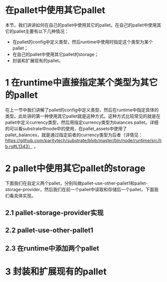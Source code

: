 # 在pallet中使用其它pallet

本节，我们讲讲如何在自己的pallet中使用其它的pallet。在自己的pallet中使用其它的pallet主要有以下几种情况：
* 在pallet的config中定义类型，然后runtime中使用时指定这个类型为某个pallet；
* 在自己的pallet中使用其它pallet的storage；
* 封装和扩展现有的pallet。

# 1 在runtime中直接指定某个类型为其它的pallet
在上一节中我们讲解了pallet的config中定义类型，然后在runtime中指定具体的类型。此处讲的第一种使用其它pallet就是这种方式。这种方式比较常见的就是在pallet中定义currency类型，然后用指定currency类型为balances pallet。详细的可以看substrate中node中的使用，在pallet_assets中使用了pallet_balances，就是通过指定前者的currency类型为后者（详情见：https://github.com/paritytech/substrate/blob/master/bin/node/runtime/src/lib.rs#L1343） 。

# 2 pallet中使用其它pallet的storage
下面我们在自定义两个pallet，分别叫做pallet-use-other-pallet1和pallet-storage-provider，然后我们在前一个pallet中读取和存储后一个pallet，下面我们看具体实现。
## 2.1 pallet-storage-provider实现
## 2.2 pallet-use-other-pallet1
## 2.3 在runtime中添加两个pallet


# 3 封装和扩展现有的pallet
 
